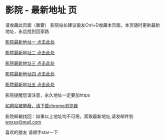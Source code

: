 # 影院 - 最新地址 页

请收藏此页面（重要）
影院站长建议狼友Ctrl+D收藏本页面，本页随时更新最新地址，永远找到回家路

[影院最新地址一 点击此处](https://ft5g.sbs/) 

[影院最新地址二 点击此处](https://5gyb.sbs/) 

[影院最新地址三 点击此处](https://5gaf.sbs/) 

[影院最新地址四 点击此处](https://5gyb.sbs/) 

[影院最新地址五 点击此处](https://ft5g.sbs/) 

影院提醒您请注意，永久地址一定要加https

[如网站被屏蔽，请下载chrome浏览器](https://8xe23.com/chrome_93.0.4577.82.apk) 

影院邮箱找回：如果以上地址均不可用，索取最新地址,请发邮件到 woxsx@mail.com

喜欢的狼友 请顺手star一下
